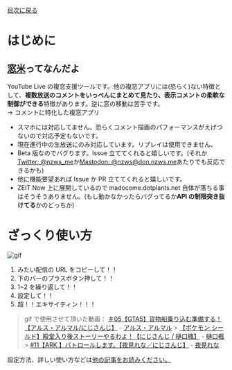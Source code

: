 [目次に戻る](../README.md)

# はじめに

## [窓米](https://madocome.dotplants.net/)ってなんだよ

YouTube Live の複窓支援ツールです。他の複窓アプリには(恐らく)ない特徴として、**複数放送のコメントをいっぺんにまとめて見たり、表示コメントの柔軟な制御ができる**特徴があります。逆に窓の移動は苦手です。  
→ コメントに特化した複窓アプリ

- スマホには対応してません。恐らくコメント描画のパフォーマンスがえげつないので対応予定もないです。
- 現在進行中の生放送にのみ対応しています。リプレイは使用できません。
- Beta 版なのでバグります。Issue 立ててくれると嬉しいです。(それか[Twitter: @nzws_me](https://twitter.com/nzws_me)か[Mastodon: @nzws@don.nzws.me](https://don.nzws.me/@nzws)あたりでも反応できるかも)
- 他に機能要望あれば Issue か PR 立ててくれると嬉しいです。
- ZEIT Now 上に展開しているので madocome.dotplants.net 自体が落ちる事はそうそうありません。(もし動かなかったらバグってるか**API の制限突き抜けてる**かのどっちか)

# ざっくり使い方

![gif](https://i.imgur.com/hiYyBgS.gif)

1. みたい配信の URL をコピーして！！
1. 下のバーのプラスボタン押して！！
1. 1~2 を繰り返して！！
1. 設定して！！
1. 超！！エキサイティン！！！

> gif で使用させて頂いた動画：
> [＃05【GTA5】貨物船乗り込む準備する！【アルス・アルマル/にじさんじ】](https://youtu.be/pqronKxfNIM) - [アルス・アルマル](https://www.youtube.com/channel/UCdpUojq0KWZCN9bxXnZwz5w) > [【ポケモン シールド】殿堂入り後ストーリーやるわよ！【にじさんじ / 樋口楓】](https://youtu.be/6XhpD24ivuY) - [樋口楓](https://www.youtube.com/channel/UCsg-YqdqQ-KFF0LNk23BY4A) > [#11【ARK 】パトロールします。【夜見れな／にじさんじ】](https://youtu.be/GDiB6f6u_LE) - [夜見れな](https://www.youtube.com/channel/UCL34fAoFim9oHLbVzMKFavQ)

設定方法、詳しい使い方などは[他の記事をお読みください。](../README.md)
